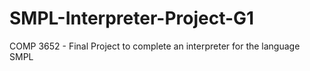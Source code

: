 # SMPL-Interpreter-Project-G1
COMP 3652 - Final Project to complete an interpreter for the language SMPL
